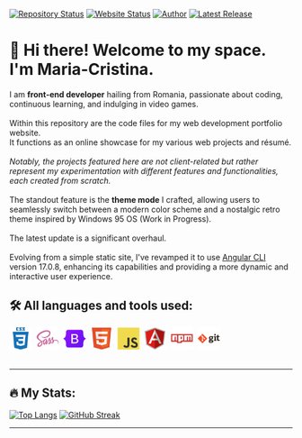 [![Repository Status](https://img.shields.io/badge/Repository%20Status-Maintained-dark%20green.svg)](https://github.com/mariacristinaI/mariacristinaI)
[![Website Status](https://img.shields.io/badge/Website%20Status-Online-green)](https://mariacristinai.github.io/mariacristinaI)
[![Author](https://img.shields.io/badge/Author-Maria%20Cristina%20Iosub-blue.svg)](https://github.com/mariacristinaI)
[![Latest Release](https://img.shields.io/badge/Latest%20Release-14%20January%202025-yellow.svg)](https://github.com/mariacristinaI?tab=repositories)

# 👋 Hi there! Welcome to my space. I'm Maria-Cristina.
I am <strong>front-end developer</strong> hailing from Romania, passionate about coding, continuous learning, and indulging in video games. <br><br>
Within this repository are the code files for my web development portfolio website. <br>
It functions as an online showcase for my various web projects and résumé. <br><br>
<i>Notably, the projects featured here are not client-related but rather represent my experimentation with different features and functionalities, each created from scratch.</i><br><br>
The standout feature is the <strong>theme mode</strong> I crafted, allowing users to seamlessly switch between a modern color scheme and a nostalgic retro theme inspired by Windows 95 OS (Work in Progress). <br><br>
The latest update is a significant overhaul. <br><br>
Evolving from a simple static site, I've revamped it to use [Angular CLI](https://github.com/angular/angular-cli) version 17.0.8, enhancing its capabilities and providing a more dynamic and interactive user experience.

## :hammer_and_wrench: All languages and tools used:
<div>
  <img src="https://github.com/devicons/devicon/blob/master/icons/css3/css3-plain-wordmark.svg"  title="CSS3" alt="CSS" width="40" height="40"/>&nbsp;  
  <img src="https://github.com/devicons/devicon/blob/master/icons/sass/sass-original.svg"  title="SASS" alt="SASS" width="40" height="40"/>&nbsp;
  <img src="https://github.com/devicons/devicon/blob/master/icons/bootstrap/bootstrap-original.svg" title="Bootstrap" alt="Bootstrap" width="40" height="40"/>&nbsp;
  <img src="https://github.com/devicons/devicon/blob/master/icons/html5/html5-original.svg" title="HTML5" alt="HTML" width="40" height="40"/>&nbsp;
  <img src="https://github.com/devicons/devicon/blob/master/icons/javascript/javascript-original.svg" title="JavaScript" alt="JavaScript" width="40" height="40"/>&nbsp;
  <img src="https://github.com/devicons/devicon/blob/master/icons/angularjs/angularjs-original.svg" title="Angular" alt="Angular" width="40" height="40"/>&nbsp;
  <img src="https://github.com/devicons/devicon/blob/master/icons/npm/npm-original-wordmark.svg" title="NPM" alt="NPM" width="40" height="40"/>&nbsp;
  <img src="https://github.com/devicons/devicon/blob/master/icons/git/git-original-wordmark.svg" title="Git" **alt="Git" width="40" height="40"/>&nbsp;
</div>
<br>

<hr>

## :fire: My Stats:
[![Top Langs](https://github-readme-stats.vercel.app/api/top-langs/?username=mariacristinaI&layout=compact&title_color=14c1c1&text_color=0D0D0D)](https://github.com/mariacristinaI/github-readme-stats)
[![GitHub Streak](https://github-readme-streak-stats.herokuapp.com/?user=mariacristinaI&text_color=0D0D0D&ring=B70E91&currStreakLabel=14c1c1)](https://git.io/streak-stats)

<hr>
